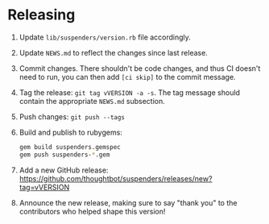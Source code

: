 # Releasing

1. Update `lib/suspenders/version.rb` file accordingly.
2. Update `NEWS.md` to reflect the changes since last release.
3. Commit changes. There shouldn't be code changes, and thus CI doesn't need to
   run, you can then add `[ci skip]` to the commit message.
4. Tag the release: `git tag vVERSION -a -s`. The tag message should contain the
   appropriate `NEWS.md` subsection.
5. Push changes: `git push --tags`
6. Build and publish to rubygems:
   ```bash
   gem build suspenders.gemspec
   gem push suspenders-*.gem
   ```

7. Add a new GitHub release:
   https://github.com/thoughtbot/suspenders/releases/new?tag=vVERSION
8. Announce the new release, making sure to say "thank you" to the contributors
   who helped shape this version!
